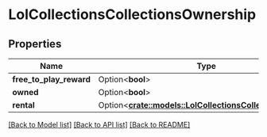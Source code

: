 # LolCollectionsCollectionsOwnership

## Properties

Name | Type | Description | Notes
------------ | ------------- | ------------- | -------------
**free_to_play_reward** | Option<**bool**> |  | [optional]
**owned** | Option<**bool**> |  | [optional]
**rental** | Option<[**crate::models::LolCollectionsCollectionsRental**](LolCollectionsCollectionsRental.md)> |  | [optional]

[[Back to Model list]](../README.md#documentation-for-models) [[Back to API list]](../README.md#documentation-for-api-endpoints) [[Back to README]](../README.md)


